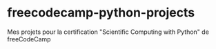 # freecodecamp-python-projects
Mes projets pour la certification "Scientific Computing with Python" de freeCodeCamp
